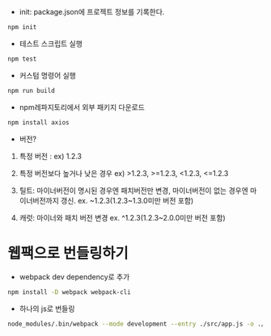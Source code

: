 - init: package.json에 프로젝트 정보를 기록한다.
``` bash
npm init
```

- 테스트 스크립트 실행
```bash
npm test
```

- 커스텀 명령어 실행
```bash
npm run build
```

- npm레파지토리에서 외부 패키지 다운로드
```bash
npm install axios
```

- 버전?
1. 특정 버전 : ex) 1.2.3
2. 특정 버전보다 높거나 낮은 경우
ex) >1.2.3, >=1.2.3, <1.2.3, <=1.2.3

3. 틸트: 마이너버전이 명시된 경우엔 패치버전만 변경,
마이너버전이 없는 경우엔 마이너버전까지 갱신.
ex. ~1.2.3(1.2.3~1.3.0미만 버전 포함)

4. 캐럿: 마이너와 패치 버전 변경
ex. ^1.2.3(1.2.3~2.0.0미만 버전 포함)


# 웹팩으로 번들링하기
- webpack dev dependency로 추가
```bash
npm install -D webpack webpack-cli
```

- 하나의 js로 번들링
``` bash
node_modules/.bin/webpack --mode development --entry ./src/app.js -o ./dist/main.js
```
